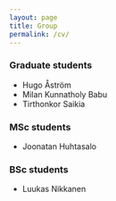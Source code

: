 ```yaml
---
layout: page
title: Group
permalink: /cv/
---
```


### Graduate students

* Hugo Åström
* Milan Kunnatholy Babu
* Tirthonkor Saikia

### MSc students

* Joonatan Huhtasalo

### BSc students

* Luukas Nikkanen
